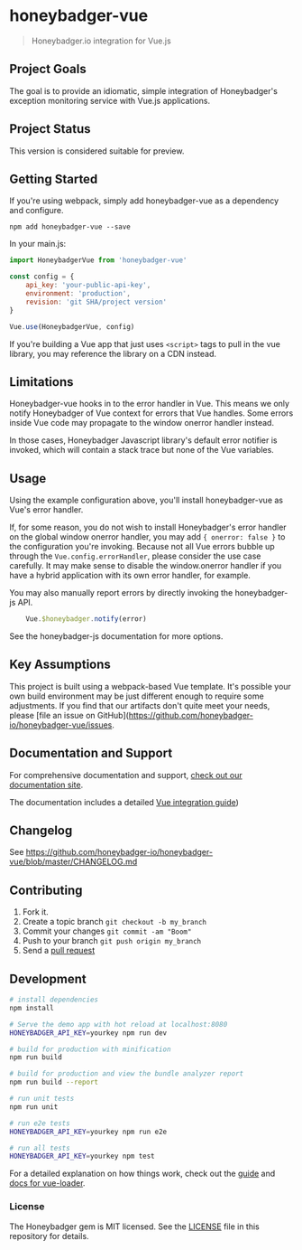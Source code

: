 # honeybadger-vue

> Honeybadger.io integration for Vue.js

## Project Goals

The goal is to provide an idiomatic, simple integration of Honeybadger's
exception monitoring service with Vue.js applications.

## Project Status

This version is considered suitable for preview.

## Getting Started

If you're using webpack, simply add honeybadger-vue as a dependency and
configure.

```
npm add honeybadger-vue --save
```

In your main.js:

```javascript
import HoneybadgerVue from 'honeybadger-vue'

const config = {
    api_key: 'your-public-api-key',
    environment: 'production',
    revision: 'git SHA/project version'
}

Vue.use(HoneybadgerVue, config)
```

If you're building a Vue app that just uses `<script>` tags to pull in
the vue library, you may reference the library on a CDN instead.

## Limitations

Honeybadger-vue hooks in to the error handler in Vue. This means we only
notify Honeybadger of Vue context for errors that Vue handles. Some
errors inside Vue code may propagate to the window onerror handler
instead.

In those cases, Honeybadger Javascript library's default error notifier
is invoked, which will contain a stack trace but none of the Vue
variables.

## Usage

Using the example configuration above, you'll install honeybadger-vue
as Vue's error handler.

If, for some reason, you do not wish to install Honeybadger's
error handler on the global window onerror handler, you may add
```{ onerror: false }``` to the configuration you're invoking. Because
not all Vue errors bubble up through the `Vue.config.errorHandler`,
please consider the use case carefully. It may make sense to disable
the window.onerror handler if you have a hybrid application with its
own error handler, for example.

You may also manually report errors by directly invoking the
honeybadger-js API.

```javascript
    Vue.$honeybadger.notify(error)
```

See the honeybadger-js documentation for more options.

## Key Assumptions

This project is built using a webpack-based Vue template. It's possible
your own build environment may be just different enough to require some
adjustments. If you find that our artifacts don't quite meet your needs,
please [file an issue on GitHub](https://github.com/honeybadger-io/honeybadger-vue/issues.

## Documentation and Support

For comprehensive documentation and support, [check out our documentation site](http://docs.honeybadger.io/).

The documentation includes a detailed [Vue integration guide](http://docs.honeybadger.io/lib/javascript/integration/vue.html))

## Changelog

See https://github.com/honeybadger-io/honeybadger-vue/blob/master/CHANGELOG.md

## Contributing

1. Fork it.
2. Create a topic branch `git checkout -b my_branch`
3. Commit your changes `git commit -am "Boom"`
3. Push to your branch `git push origin my_branch`
4. Send a [pull request](https://github.com/honeybadger-io/honeybadger-vue/pulls)

## Development

``` bash
# install dependencies
npm install

# Serve the demo app with hot reload at localhost:8080
HONEYBADGER_API_KEY=yourkey npm run dev

# build for production with minification
npm run build

# build for production and view the bundle analyzer report
npm run build --report

# run unit tests
npm run unit

# run e2e tests
HONEYBADGER_API_KEY=yourkey npm run e2e

# run all tests
HONEYBADGER_API_KEY=yourkey npm test
```

For a detailed explanation on how things work, check out the [guide](http://vuejs-templates.github.io/webpack/) and [docs for vue-loader](http://vuejs.github.io/vue-loader).

### License

The Honeybadger gem is MIT licensed. See the [LICENSE](https://raw.github.com/honeybadger-io/honeybadger-vue/master/LICENSE) file in this repository for details.
